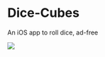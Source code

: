 # Dice-Cubes
An iOS app to roll dice, ad-free

![](https://miro.medium.com/max/1000/1*lT5s6XYbcQQ6ykvYHf352g.png)
